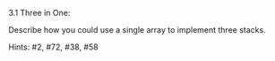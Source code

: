 3.1 Three in One:

Describe how you could use a single array to implement three stacks.

Hints: #2, #72, #38, #58